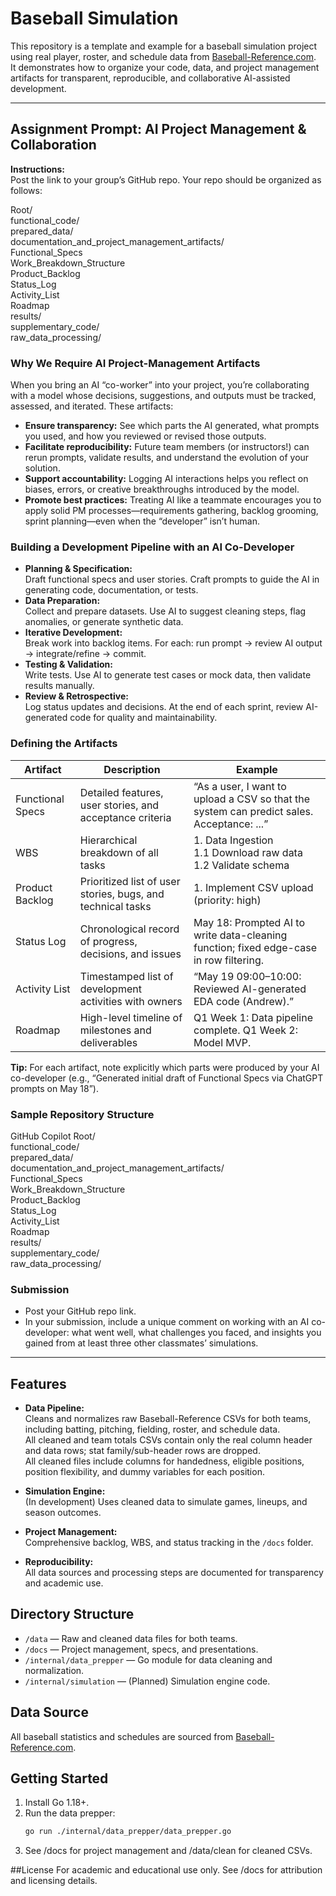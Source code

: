 # Baseball Simulation

This repository is a template and example for a baseball simulation project using real player, roster, and schedule data from [Baseball-Reference.com](https://www.baseball-reference.com/).  
It demonstrates how to organize your code, data, and project management artifacts for transparent, reproducible, and collaborative AI-assisted development.

---

## Assignment Prompt: AI Project Management & Collaboration

**Instructions:**  
Post the link to your group’s GitHub repo. Your repo should be organized as follows:

Root/  
  functional_code/  
  prepared_data/  
  documentation_and_project_management_artifacts/  
    Functional_Specs  
    Work_Breakdown_Structure  
    Product_Backlog  
    Status_Log  
    Activity_List  
    Roadmap  
  results/  
  supplementary_code/  
    raw_data_processing/  


### Why We Require AI Project-Management Artifacts

When you bring an AI “co-worker” into your project, you’re collaborating with a model whose decisions, suggestions, and outputs must be tracked, assessed, and iterated. These artifacts:

- **Ensure transparency:** See which parts the AI generated, what prompts you used, and how you reviewed or revised those outputs.
- **Facilitate reproducibility:** Future team members (or instructors!) can rerun prompts, validate results, and understand the evolution of your solution.
- **Support accountability:** Logging AI interactions helps you reflect on biases, errors, or creative breakthroughs introduced by the model.
- **Promote best practices:** Treating AI like a teammate encourages you to apply solid PM processes—requirements gathering, backlog grooming, sprint planning—even when the “developer” isn’t human.

### Building a Development Pipeline with an AI Co-Developer

- **Planning & Specification:**  
  Draft functional specs and user stories. Craft prompts to guide the AI in generating code, documentation, or tests.
- **Data Preparation:**  
  Collect and prepare datasets. Use AI to suggest cleaning steps, flag anomalies, or generate synthetic data.
- **Iterative Development:**  
  Break work into backlog items. For each: run prompt → review AI output → integrate/refine → commit.
- **Testing & Validation:**  
  Write tests. Use AI to generate test cases or mock data, then validate results manually.
- **Review & Retrospective:**  
  Log status updates and decisions. At the end of each sprint, review AI-generated code for quality and maintainability.

### Defining the Artifacts

| Artifact         | Description                                                                 | Example                                                                                           |
|------------------|-----------------------------------------------------------------------------|---------------------------------------------------------------------------------------------------|
| Functional Specs | Detailed features, user stories, and acceptance criteria                    | “As a user, I want to upload a CSV so that the system can predict sales. Acceptance: ...”         |
| WBS              | Hierarchical breakdown of all tasks                                         | 1. Data Ingestion<br>1.1 Download raw data<br>1.2 Validate schema                                 |
| Product Backlog  | Prioritized list of user stories, bugs, and technical tasks                 | 1. Implement CSV upload (priority: high)                                                          |
| Status Log       | Chronological record of progress, decisions, and issues                     | May 18: Prompted AI to write data-cleaning function; fixed edge-case in row filtering.            |
| Activity List    | Timestamped list of development activities with owners                      | “May 19 09:00–10:00: Reviewed AI-generated EDA code (Andrew).”                                   |
| Roadmap          | High-level timeline of milestones and deliverables                          | Q1 Week 1: Data pipeline complete. Q1 Week 2: Model MVP.                                          |

**Tip:** For each artifact, note explicitly which parts were produced by your AI co-developer (e.g., “Generated initial draft of Functional Specs via ChatGPT prompts on May 18”).

### Sample Repository Structure


GitHub Copilot
Root/  
  functional_code/  
  prepared_data/  
  documentation_and_project_management_artifacts/  
    Functional_Specs  
    Work_Breakdown_Structure  
    Product_Backlog  
    Status_Log  
    Activity_List  
    Roadmap  
  results/  
  supplementary_code/  
    raw_data_processing/


### Submission

- Post your GitHub repo link.
- In your submission, include a unique comment on working with an AI co-developer: what went well, what challenges you faced, and insights you gained from at least three other classmates’ simulations.

---

## Features

- **Data Pipeline:**  
  Cleans and normalizes raw Baseball-Reference CSVs for both teams, including batting, pitching, fielding, roster, and schedule data.  
  All cleaned and team totals CSVs contain only the real column header and data rows; stat family/sub-header rows are dropped.  
  All cleaned files include columns for handedness, eligible positions, position flexibility, and dummy variables for each position.

- **Simulation Engine:**  
  (In development) Uses cleaned data to simulate games, lineups, and season outcomes.

- **Project Management:**  
  Comprehensive backlog, WBS, and status tracking in the `/docs` folder.

- **Reproducibility:**  
  All data sources and processing steps are documented for transparency and academic use.

## Directory Structure

- `/data` — Raw and cleaned data files for both teams.
- `/docs` — Project management, specs, and presentations.
- `/internal/data_prepper` — Go module for data cleaning and normalization.
- `/internal/simulation` — (Planned) Simulation engine code.

## Data Source

All baseball statistics and schedules are sourced from [Baseball-Reference.com](https://www.baseball-reference.com/).

## Getting Started

1. Install Go 1.18+.
2. Run the data prepper:
   ```sh
   go run ./internal/data_prepper/data_prepper.go
   ```
3. See /docs for project management and /data/clean for cleaned CSVs.

##License
For academic and educational use only.
See /docs for attribution and licensing details.

